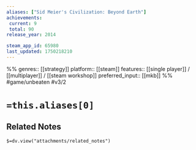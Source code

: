 ```yaml
---
aliases: ["Sid Meier's Civilization: Beyond Earth"]
achievements:
 current: 9
 total: 90
release_year: 2014

steam_app_id: 65980
last_updated: 1750218210
---
```

%%
genres:: [[strategy]]
platform:: [[steam]]
features:: [[single player]] / [[multiplayer]] / [[steam workshop]]
preferred_input:: [[mkb]]
%%
#game/unbeaten
#v3/2

# `=this.aliases[0]`
## Related Notes
`$=dv.view("attachments/related_notes")`